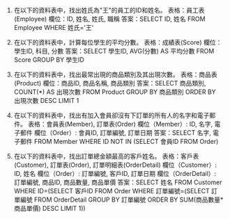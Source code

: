 1. 在以下的資料表中，找出姓氏為"王"的員工的ID和姓名。
表格：員工表(Employee)
欄位：ID, 姓名, 姓氏, 職稱
答案：SELECT ID, 姓名 FROM Employee WHERE 姓氏='王'

2. 在以下的資料表中，計算每位學生的平均分數。
表格：成績表(Score)
欄位：學生ID, 科目, 分數
答案：SELECT 學生ID, AVG(分數) AS 平均分數 FROM Score GROUP BY 學生ID

3. 在以下的資料表中，找出最常出現的商品類別及其出現次數。
表格：商品表(Product)
欄位：商品ID, 商品名稱, 商品類別
答案：SELECT 商品類別, COUNT(*) AS 出現次數 FROM Product GROUP BY 商品類別 ORDER BY 出現次數 DESC LIMIT 1

4. 在以下的資料表中，找出有加入會員卻沒有下訂單的所有人的名字和電子郵件。
表格：會員表(Member), 訂單表(Order)
欄位（Member）: ID, 名字, 電子郵件
欄位（Order）: 會員ID, 訂單編號, 訂單日期
答案：SELECT 名字, 電子郵件 FROM Member WHERE ID NOT IN (SELECT 會員ID FROM Order)

5. 在以下的資料表中，找出訂單總金額最高的客戶姓名。
表格：客戶表(Customer), 訂單表(Order), 訂單明細表(OrderDetail)
欄位（Customer）: ID, 姓名
欄位（Order）: 訂單編號, 客戶ID, 訂單日期
欄位（OrderDetail）: 訂單編號, 商品ID, 商品數量, 商品單價
答案：SELECT 姓名 FROM Customer WHERE ID=(SELECT 客戶ID FROM Order WHERE 訂單編號=(SELECT 訂單編號 FROM OrderDetail GROUP BY 訂單編號 ORDER BY SUM(商品數量*商品單價) DESC LIMIT 1))
